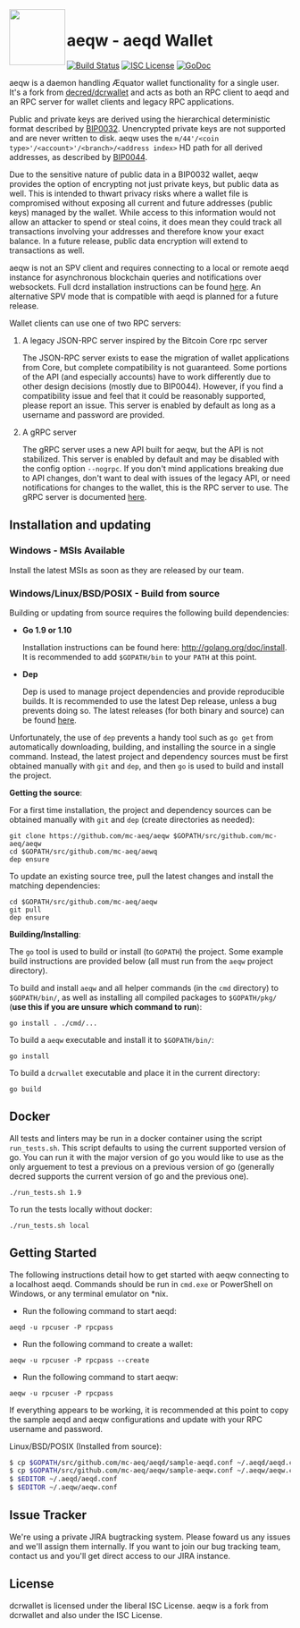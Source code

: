 <img align="left" width="100" height="100" src="https://aequator.io/AEC_Logo_Final_RGB.svg">

aeqw - aeqd Wallet
=========
[![Build Status](https://travis-ci.org/mc-aeq/aeqw.png?branch=master)](https://travis-ci.org/mc-aeq/aeqw)
[![ISC License](http://img.shields.io/badge/license-ISC-blue.svg)](http://copyfree.org)
[![GoDoc](https://img.shields.io/badge/godoc-reference-blue.svg)](https://godoc.org/github.com/mc-aeq/aeqw)

aeqw is a daemon handling Æquator wallet functionality for a single user. It's a fork from [decred/dcrwallet] and acts as both an RPC client to aeqd and an RPC server for wallet clients and legacy RPC applications.

Public and private keys are derived using the hierarchical deterministic format described by [BIP0032](https://github.com/bitcoin/bips/blob/master/bip-0032.mediawiki).
Unencrypted private keys are not supported and are never written to disk. aeqw uses the
`m/44'/<coin type>'/<account>'/<branch>/<address index>`
HD path for all derived addresses, as described by [BIP0044](https://github.com/bitcoin/bips/blob/master/bip-0044.mediawiki).

Due to the sensitive nature of public data in a BIP0032 wallet, aeqw provides the option of encrypting not just private keys, but public data as well.  This is intended to thwart privacy risks where a wallet file is compromised without exposing all current and future addresses (public keys) managed by the wallet. While access to this
information would not allow an attacker to spend or steal coins, it does mean they could track all transactions involving your addresses and therefore know your exact balance.  In a future release, public data encryption will extend to transactions as well.

aeqw is not an SPV client and requires connecting to a local or remote aeqd instance for asynchronous blockchain queries and notifications over websockets.  Full dcrd installation instructions can be found [here](https://github.com/mc-aeq/aeqd).  An alternative SPV mode that is compatible with aeqd is planned for a future release.

Wallet clients can use one of two RPC servers:

  1. A legacy JSON-RPC server inspired by the Bitcoin Core rpc server

     The JSON-RPC server exists to ease the migration of wallet applications from Core, but complete compatibility is not guaranteed.  Some portions of the API (and especially accounts) have to work differently due to other design decisions (mostly due to BIP0044).  However, if you find a compatibility issue and feel that it could be reasonably supported, please report an issue.  This server is enabled by default as long as a username and password are provided.

  2. A gRPC server

     The gRPC server uses a new API built for aeqw, but the API is not stabilized. This server is enabled by default and may be disabled with the config option `--nogrpc`.  If you don't mind applications breaking due to API changes, don't want to deal with issues of the legacy API, or need notifications for changes to the wallet, this is the RPC server to use. The gRPC server is documented [here](./rpc/documentation/README.md).

## Installation and updating

### Windows - MSIs Available

Install the latest MSIs as soon as they are released by our team.

### Windows/Linux/BSD/POSIX - Build from source

Building or updating from source requires the following build dependencies:

- **Go 1.9 or 1.10**

  Installation instructions can be found here: http://golang.org/doc/install.  It is recommended to add `$GOPATH/bin` to your `PATH` at this point.

- **Dep**

  Dep is used to manage project dependencies and provide reproducible builds.  It is recommended to use the latest Dep release, unless a bug prevents doing  so.  The latest releases (for both binary and source) can be found  [here](https://github.com/golang/dep/releases).

Unfortunately, the use of `dep` prevents a handy tool such as `go get` from automatically downloading, building, and installing the source in a single command.  Instead, the latest project and dependency sources must be first obtained manually with `git` and `dep`, and then `go` is used to build and install the project.

**Getting the source**:

For a first time installation, the project and dependency sources can be obtained manually with `git` and `dep` (create directories as needed):

```
git clone https://github.com/mc-aeq/aeqw $GOPATH/src/github.com/mc-aeq/aeqw
cd $GOPATH/src/github.com/mc-aeq/aewq
dep ensure
```

To update an existing source tree, pull the latest changes and install the matching dependencies:

```
cd $GOPATH/src/github.com/mc-aeq/aeqw
git pull
dep ensure
```

**Building/Installing**:

The `go` tool is used to build or install (to `GOPATH`) the project.  Some example build instructions are provided below (all must run from the `aeqw`
project directory).

To build and install `aeqw` and all helper commands (in the `cmd` directory) to `$GOPATH/bin/`, as well as installing all compiled packages to `$GOPATH/pkg/` (**use this if you are unsure which command to run**):

```
go install . ./cmd/...
```

To build a `aeqw` executable and install it to `$GOPATH/bin/`:

```
go install
```

To build a `dcrwallet` executable and place it in the current directory:

```
go build
```

## Docker

All tests and linters may be run in a docker container using the script `run_tests.sh`.  This script defaults to using the current supported version of go.  You can run it with the major version of go you would like to use as the only arguement to test a previous on a previous version of go (generally decred supports the current version of go and the previous one).

```
./run_tests.sh 1.9
```

To run the tests locally without docker:

```
./run_tests.sh local
```

## Getting Started

The following instructions detail how to get started with aeqw connecting to a localhost aeqd.  Commands should be run in `cmd.exe` or PowerShell on Windows, or any terminal emulator on *nix.

- Run the following command to start aeqd:

```
aeqd -u rpcuser -P rpcpass
```

- Run the following command to create a wallet:

```
aeqw -u rpcuser -P rpcpass --create
```

- Run the following command to start aeqw:

```
aeqw -u rpcuser -P rpcpass
```

If everything appears to be working, it is recommended at this point to copy the sample aeqd and aeqw configurations and update with your RPC username and password.

Linux/BSD/POSIX (Installed from source):
```bash
$ cp $GOPATH/src/github.com/mc-aeq/aeqd/sample-aeqd.conf ~/.aeqd/aeqd.conf
$ cp $GOPATH/src/github.com/mc-aeq/aeqw/sample-aeqw.conf ~/.aeqw/aeqw.conf
$ $EDITOR ~/.aeqd/aeqd.conf
$ $EDITOR ~/.aeqw/aeqw.conf
```

## Issue Tracker

We're using a private JIRA bugtracking system. Please foward us any issues and we'll assign them internally. If you want to join our bug tracking team, contact us and you'll get direct access to our JIRA instance.

## License

dcrwallet is licensed under the liberal ISC License.
aeqw is a fork from dcrwallet and also under the ISC License.

[//]: # (These are reference links used in the body of this note and get stripped out when the markdown processor does its job. There is no need to format nicely because it shouldn't be seen. Thanks SO - http://stackoverflow.com/questions/4823468/store-comments-in-markdown-syntax)

   [decred/dcrwallet]: <https://github.com/decred/dcrwallet> 
